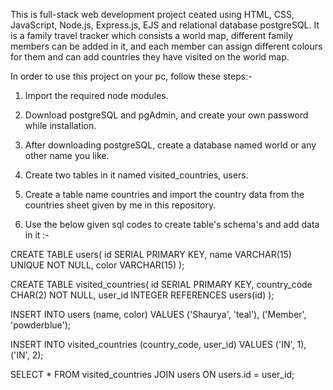 This is full-stack web development project ceated using HTML, CSS, JavaScript, Node.js, Express.js, EJS and relational database postgreSQL. It is a family travel tracker which consists a world map, different family members can be added in it, and each member can assign different colours for them and can add countries they have visited on the world map.

In order to use this project on your pc, follow these steps:-
1) Import the required node modules.

2) Download postgreSQL and pgAdmin, and create your own password while installation.

3) After downloading postgreSQL, create a database named world or any other name you like.

4) Create two tables in it named visited_countries, users.

5) Create a table name countries and import the country data from the countries sheet given by me in this repository.

6) Use the below given sql codes to create table's schema's and add data in it :- 

CREATE TABLE users(
id SERIAL PRIMARY KEY,
name VARCHAR(15) UNIQUE NOT NULL,
color VARCHAR(15)
);

CREATE TABLE visited_countries(
id SERIAL PRIMARY KEY,
country_code CHAR(2) NOT NULL,
user_id INTEGER REFERENCES users(id)
);

INSERT INTO users (name, color)
VALUES ('Shaurya', 'teal'), ('Member', 'powderblue');

INSERT INTO visited_countries (country_code, user_id)
VALUES ('IN', 1), ('IN', 2);

SELECT *
FROM visited_countries
JOIN users
ON users.id = user_id; 